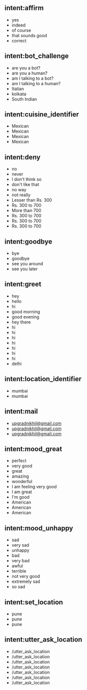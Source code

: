 ## intent:affirm
- yes
- indeed
- of course
- that sounds good
- correct

## intent:bot_challenge
- are you a bot?
- are you a human?
- am I talking to a bot?
- am I talking to a human?
- Italian
- kolkata
- South Indian

## intent:cuisine_identifier
- Mexican
- Mexican
- Mexican
- Mexican

## intent:deny
- no
- never
- I don't think so
- don't like that
- no way
- not really
- Lesser than Rs. 300
- Rs. 300 to 700
- More than 700
- Rs. 300 to 700
- Rs. 300 to 700
- Rs. 300 to 700

## intent:goodbye
- bye
- goodbye
- see you around
- see you later

## intent:greet
- hey
- hello
- hi
- good morning
- good evening
- hey there
- hi
- hi
- hi
- hi
- hi
- hi
- hi
- delhi

## intent:location_identifier
- mumbai
- mumbai

## intent:mail
- upgradnikhil@gmail.com
- upgradnikhil@gmail.com
- upgradnikhil@gmail.com

## intent:mood_great
- perfect
- very good
- great
- amazing
- wonderful
- I am feeling very good
- I am great
- I'm good
- American
- American
- American

## intent:mood_unhappy
- sad
- very sad
- unhappy
- bad
- very bad
- awful
- terrible
- not very good
- extremely sad
- so sad

## intent:set_location
- pune
- pune
- pune

## intent:utter_ask_location
- /utter_ask_location
- /utter_ask_location
- /utter_ask_location
- /utter_ask_location
- /utter_ask_location
- /utter_ask_location
- /utter_ask_location
